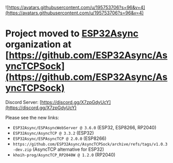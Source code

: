![https://avatars.githubusercontent.com/u/195753706?s=96&v=4](https://avatars.githubusercontent.com/u/195753706?s=96&v=4)

# Project moved to [ESP32Async](https://github.com/organizations/ESP32Async) organization at [https://github.com/ESP32Async/AsyncTCPSock](https://github.com/ESP32Async/AsyncTCPSock)

Discord Server: [https://discord.gg/X7zpGdyUcY](https://discord.gg/X7zpGdyUcY)

Please see the new links:

- `ESP32Async/ESPAsyncWebServer @ 3.6.0` (ESP32, ESP8266, RP2040)
- `ESP32Async/AsyncTCP @ 3.3.2` (ESP32)
- `ESP32Async/ESPAsyncTCP @ 2.0.0` (ESP8266)
- `https://github.com/ESP32Async/AsyncTCPSock/archive/refs/tags/v1.0.3-dev.zip` (AsyncTCP alternative for ESP32)
- `khoih-prog/AsyncTCP_RP2040W @ 1.2.0` (RP2040)
